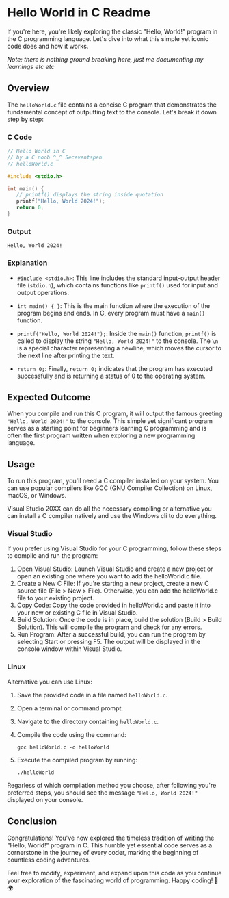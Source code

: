 # Hello World in C Readme

If you're here, you're likely exploring the classic "Hello, World!" program in the C programming language. Let's dive into what this simple yet iconic code does and how it works.

*Note: there is nothing ground breaking here, just me documenting my learnings etc etc*

## Overview

The `helloWorld.c` file contains a concise C program that demonstrates the fundamental concept of outputting text to the console. Let's break it down step by step:
### C Code

```C
// Hello World in C
// by a C noob ^_^ Seceventspen
// helloWorld.c

#include <stdio.h>

int main() {
   // printf() displays the string inside quotation
   printf("Hello, World 2024!");
   return 0;
}
```

### Output

``` text
Hello, World 2024!
```
### Explanation

- `#include <stdio.h>`: This line includes the standard input-output header file (`stdio.h`), which contains functions like `printf()` used for input and output operations.
    
- `int main() { }`: This is the main function where the execution of the program begins and ends. In C, every program must have a `main()` function.
    
- `printf("Hello, World 2024!");`: Inside the `main()` function, `printf()` is called to display the string `"Hello, World 2024!"` to the console. The `\n` is a special character representing a newline, which moves the cursor to the next line after printing the text.
    
- `return 0;`: Finally, `return 0;` indicates that the program has executed successfully and is returning a status of 0 to the operating system.
    

## Expected Outcome

When you compile and run this C program, it will output the famous greeting `"Hello, World 2024!"` to the console. This simple yet significant program serves as a starting point for beginners learning C programming and is often the first program written when exploring a new programming language.

## Usage

To run this program, you'll need a C compiler installed on your system. You can use popular compilers like GCC (GNU Compiler Collection) on Linux, macOS, or Windows.

Visual Studio 20XX can do all the necessary compiling or alternative you can install a C compiler natively and use the Windows cli to do everything.

### Visual Studio

If you prefer using Visual Studio for your C programming, follow these steps to compile and run the program:

1. Open Visual Studio: Launch Visual Studio and create a new project or open an existing one where you want to add the helloWorld.c file.
2. Create a New C File: If you're starting a new project, create a new C source file (File > New > File). Otherwise, you can add the helloWorld.c file to your existing project.
3. Copy Code: Copy the code provided in helloWorld.c and paste it into your new or existing C file in Visual Studio.
4. Build Solution: Once the code is in place, build the solution (Build > Build Solution). This will compile the program and check for any errors.
5. Run Program: After a successful build, you can run the program by selecting Start or pressing F5. The output will be displayed in the console window within Visual Studio.

### Linux

Alternative you can use Linux:

1. Save the provided code in a file named `helloWorld.c`.
2. Open a terminal or command prompt.
3. Navigate to the directory containing `helloWorld.c`.
4. Compile the code using the command:
    
    `gcc helloWorld.c -o helloWorld`
    
5. Execute the compiled program by running:
    
    `./helloWorld`
    
Regarless of which compliation method you choose, after following you're preferred steps, you should see the message `"Hello, World 2024!"` displayed on your console.

## Conclusion

Congratulations! You've now explored the timeless tradition of writing the "Hello, World!" program in C. This humble yet essential code serves as a cornerstone in the journey of every coder, marking the beginning of countless coding adventures.

Feel free to modify, experiment, and expand upon this code as you continue your exploration of the fascinating world of programming. Happy coding! 🚀🌍
